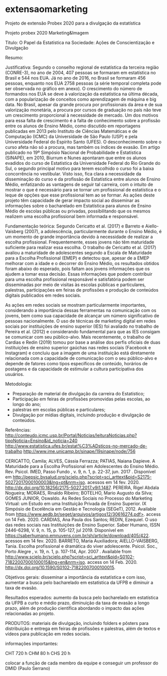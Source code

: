 # extensaomarketing
Projeto de extensão Probex 2020 para a divulgação da estatística 

Projeto probex 2020 Marketing&Imagem

Título: O Papel da Estatística na Sociedade: Ações de Conscientização e Divulgação

Resumo:

Justificativa: Segundo o conselho regional de estatística da terceira região (CONRE-3), no ano de 2004, 407 pessoas se formaram em estatística no Brasil e 544 nos EUA. Já no ano de 2016, no Brasil se formaram 456 pessoas, enquanto nos EUA 2758 pessoas (a série temporal completa pode ser observada no gráfico em anexo). O crescimento do número de formandos nos EUA se deve à valorização da estatística na última década, com a popularização de conceitos como aprendizagem de máquina e big data. No Brasil, apesar da grande procura por profissionais da área e de sua valorização monetária, a procura por cursos de graduação no país não teve um crescimento proporcional à necessidade de mercado. Um dos motivos para essa falta de crescimento é a falta de conhecimento sobre a profissão entre os alunos de Ensino Médio, como discutido em reportagens publicadas em 2013 pelo Instituto de Ciências Matemáticas e de Computação (ICMC) da Universidade de São Paulo (USP) e pela Universidade Federal do Espírito Santo (UFES). O desconhecimento sobre o curso afeta não só a procura, mas também os índices de evasão. Em artigo publicado no 19º Simpósio Nacional de Probabilidade e Estatística (SINAPE), em 2010, Biurrum e Nunes apontaram que entre os alunos evadidos do curso de Estatística da Universidade Federal do Rio Grande do Sul, o segundo principal motivo para terem escolhido o curso foi a baixa concorrência no vestibular. Visto isso, fica clara a necessidade da disseminação do curso e da profissão de Estatística entre alunos de Ensino Médio, enfatizando as vantagens de seguir tal carreira, com o intuito de mostrar o que é necessário para se tornar um profissional de estatística e o leque de opções que esse profissional tem ao se formar. As ações deste projeto têm capacidade de gerar impacto social ao disseminar as informações sobre o bacharelado em Estatística para alunos de Ensino Médio de escolas públicas ou privadas, possibilitando que os mesmos realizem uma escolha profissional bem informada e responsável.


Fundamentação teórica: Segundo Cericatto et al. (2017) e Barreto e Aiello-Vaisberg (2007), a adolescência, particularmente durante o Ensino Médio, é um momento de grande importância devido à necessidade de realizar a escolha profissional. Frequentemente, esses jovens não têm maturidade suficiente para realizar essa escolha. O trabalho de Cericatto et al. (2017) avaliou a maturidade de adolescentes segundo a Escala de Maturidade para a Escolha Profissional (EMEP) e detectou que, apesar de a EMEP melhorar com a idade e o decorrer do Ensino Médio, os resultados obtidos foram abaixo do esperado, pois faltam aos jovens informações que os ajudem a tomar essa decisão. Essas informações que podem contribuir para uma escolha profissional responsável e satisfatória podem ser disseminadas por meio de visitas às escolas públicas e particulares, palestras, participações em feiras de profissões e produção de conteúdos digitais publicados em redes sociais.   

As ações em redes sociais se mostram particularmente importantes, considerando a importância dessas ferramentas na comunicação com os jovens, bem como sua capacidade de alcançar um número significativo de pessoas nacionalmente. O uso de técnicas de marketing digital em redes sociais por instituições de ensino superior (IES) foi avaliado no trabalho de Pereira et al. (2012) e considerando fundamental para que as IES consigam se comunicar com seu público-alvo. Mais recentemente, o trabalho de Cardias e Redin (2019) tomou por base a análise dos perfis oficiais de duas instituições de ensino superior gaúchas nas redes sociais (Facebook e Instagram) e concluiu que a imagem de uma instituição está diretamente relacionada com a capacidade de comunicação com o seu público-alvo e depende de fatores como  tipos específicos de conteúdo, horários de postagens e da capacidade de estimular a cultura participativa dos usuários.

Metodologia:
 - Preparação de material de divulgação da carreira do Estatístico;
 - Participação em feiras de profissões promovidas pelas escolas, ao longo do ano; 
 - palestras em escolas públicas e particulares;
 - Divulgação por mídias digitais, incluindo produção e divulgação de conteúdos.


Referências:
http://conteudo.icmc.usp.br/Portal/Noticias/leituraNoticias.php?tipoNoticia=Ensino&id_noticia=240
http://www.estatistica.ufes.br/estat%C3%ADsticos-no-mercado-de-trabalho
http://www.ime.unicamp.br/sinape/19sinape/node/756

CERICATTO, Camila; ALVES, Cássia Ferrazza; PATIAS, Naiana Dapieve. A Maturidade para a Escolha Profissional em Adolescentes do Ensino Médio. Rev. Psicol. IMED,  Passo Fundo ,  v. 9, n. 1, p. 22-37, jun.  2017 .   Disponível em <http://pepsic.bvsalud.org/scielo.php?script=sci_arttext&pid=S2175-50272017000100003&lng=pt&nrm=iso>. acessos em  14  fev.  2020.  http://dx.doi.org/10.18256/2175-5027.2017.v9i1.1487.
PEREIRA, Rigel Abdala Nogueira; MORAES, Rinaldo Ribeiro; BOTELHO, Mario Augusto da Silva; GOMES JUNIOR, Oswaldo. As Redes Sociais no Processo do Marketing Virtual: um Estudo em uma Instituição Privada de Ensino Superior. IX Simpósio de Excelência em Gestão e Tecnologia (SEGeT),  2012.   Available from https://www.aedb.br/seget/arquivos/artigos12/30616274.pdf>. access on  14  Feb.  2020. 
CARDIAS, Ana Paula dos Santos; REDIN, Ezequiel. O uso das redes sociais nas Instituições de Ensino Superior. Saber Humano, ISSN 2446-6298, V. 9, n. 15, p. 105-127, jul 2019.   Disponível em <https://saberhumano.emnuvens.com.br/sh/article/download/405/422>. acessos em  14  fev.  2020.
BARRETO, Maria Auxiliadora; AIELLO-VAISBERG, Tania. Escolha profissional e dramática do viver adolescente. Psicol. Soc.,  Porto Alegre ,  v. 19, n. 1, p. 107-114,  Apr.  2007 .   Available from <http://www.scielo.br/scielo.php?script=sci_arttext&pid=S0102-71822007000100015&lng=en&nrm=iso>. access on  14  Feb.  2020.  http://dx.doi.org/10.1590/S0102-71822007000100015.

Objetivos gerais: disseminar a importância da estatística e com isso, aumentar a busca pelo bacharelado em estatística da UFPB e diminuir a taxa de evasão.

Resultados esperados: aumento da busca pelo bacharelado em estatística da UFPB a curto e médio prazo, diminuição da taxa de evasão a longo prazo, além de produção científica abordando o impacto das ações relacionadas ao projeto.


PRODUTOS: materiais de divulgação, incluindo folders e pôsters para distribuição e entrega em feiras de profissões e palestras, além de textos e vídeos para publicação em redes sociais.



informações importantes:

CHT 720 h
CHM 80 h
CHS 20 h

colocar a função de cada membro da equipe e conseguir um professor do DMID (Paulo Serrano)




